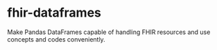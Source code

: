 # fhir-dataframes
Make Pandas DataFrames capable of handling FHIR resources and use concepts and codes conveniently.
